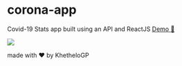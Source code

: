 # corona-app
Covid-19 Stats app built using an API and ReactJS
[Demo :eyes:](https://khethelogp.github.io/corona-app/)

![](https://i.ibb.co/W3fFs9T/corona-app.png)

made with :heart: by KhetheloGP



